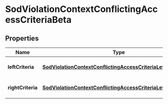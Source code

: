 # SodViolationContextConflictingAccessCriteriaBeta

## Properties

Name | Type | Description | Notes
------------ | ------------- | ------------- | -------------
**leftCriteria** | [**SodViolationContextConflictingAccessCriteriaLeftCriteriaBeta**](SodViolationContextConflictingAccessCriteriaLeftCriteriaBeta.md) |  | [optional] [default to undefined]
**rightCriteria** | [**SodViolationContextConflictingAccessCriteriaLeftCriteriaBeta**](SodViolationContextConflictingAccessCriteriaLeftCriteriaBeta.md) |  | [optional] [default to undefined]

